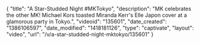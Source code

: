 {
    "title": "A Star-Studded Night #MKTokyo",
    "description": "MK celebrates the other MK! Michael Kors toasted Miranda Kerr's Elle Japon cover at a glamorous party in Tokyo.",
    "videoid": "135601",
    "date_created": "1386106597",
    "date_modified": "1418181126",
    "type": "captivate",
    "layout": "video",
    "url": "\/v\/a-star-studded-night-mktokyo\/135601"
}